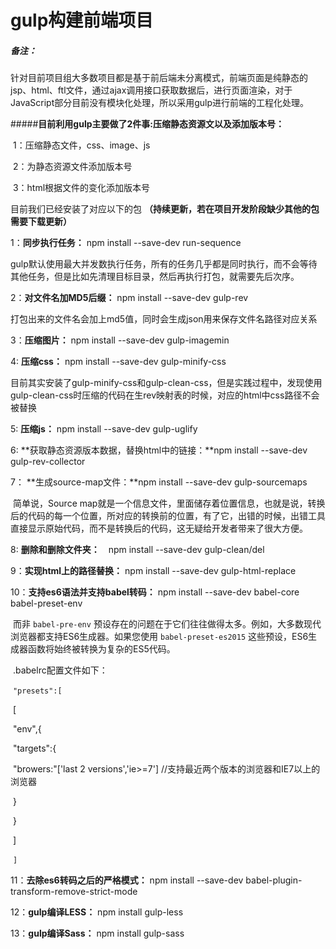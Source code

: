 # gulp构建前端项目 #

##### 备注：

​	针对目前项目组大多数项目都是基于前后端未分离模式，前端页面是纯静态的jsp、html、ftl文件，通过ajax调用接口获取数据后，进行页面渲染，对于JavaScript部分目前没有模块化处理，所以采用gulp进行前端的工程化处理。

#####**目前利用gulp主要做了2件事:压缩静态资源文以及添加版本号：**

​		1：压缩静态文件，css、image、js

​		2：为静态资源文件添加版本号

​		3：html根据文件的变化添加版本号

目前我们已经安装了对应以下的包 **（持续更新，若在项目开发阶段缺少其他的包需要下载更新）**



1：**同步执行任务：** npm install --save-dev run-sequence	

​	gulp默认使用最大并发数执行任务，所有的任务几乎都是同时执行，而不会等待其他任务，但是比如先清理目标目录，然后再执行打包，就需要先后次序。

2：**对文件名加MD5后缀：** npm install --save-dev gulp-rev

​	打包出来的文件名会加上md5值，同时会生成json用来保存文件名路径对应关系

3：**压缩图片：** npm install --save-dev gulp-imagemin

4:   **压缩css：** npm install --save-dev gulp-minify-css

​	目前其实安装了gulp-minify-css和gulp-clean-css，但是实践过程中，发现使用gulp-clean-css时压缩的代码在生rev映射表的时候，对应的html中css路径不会被替换

5:   **压缩js：** npm install --save-dev gulp-uglify

6:   **获取静态资源版本数据，替换html中的链接：**npm install --save-dev gulp-rev-collector

7： **生成source-map文件：**npm install --save-dev gulp-sourcemaps

​	简单说，Source map就是一个信息文件，里面储存着位置信息，也就是说，转换后的代码的每一个位置，所对应的转换前的位置，有了它，出错的时候，出错工具直接显示原始代码，而不是转换后的代码，这无疑给开发者带来了很大方便。

8:   **删除和删除文件夹：**　npm install --save-dev gulp-clean/del

9：**实现html上的路径替换：** npm install --save-dev gulp-html-replace

10：**支持es6语法并支持babel转码：** npm install --save-dev babel-core babel-preset-env

​	而非 `babel-pre-env` 预设存在的问题在于它们往往做得太多。例如，大多数现代浏览器都支持ES6生成器。如果您使用 `babel-preset-es2015` 这些预设，ES6生成器函数将始终被转换为复杂的ES5代码。

​	.babelrc配置文件如下：

​	`"presets":[`

​		[

​			"env",{

​				"targets":{

​					"browers:"['last 2 versions','ie>=7']  //支持最近两个版本的浏览器和IE7以上的浏览器

​				}

​			}

​		]

​	`]`

11：**去除es6转码之后的严格模式：** npm  install --save-dev babel-plugin-transform-remove-strict-mode

12：**gulp编译LESS：**  npm install gulp-less

13：**gulp编译Sass：** npm install gulp-sass
